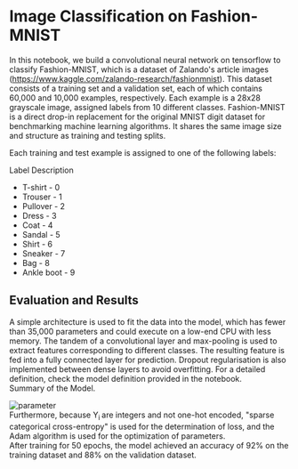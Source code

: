 # **Image Classification on Fashion-MNIST** #

In this notebook, we build a convolutional neural network on tensorflow to classify Fashion-MNIST, which is a dataset of Zalando's article images (https://www.kaggle.com/zalando-research/fashionmnist). This dataset consists of a training set and a validation set, each of which contains 60,000 and 10,000 examples, respectively. Each example is a 28x28 grayscale image, assigned labels from 10 different classes. Fashion-MNIST is a direct drop-in replacement for the original MNIST digit dataset for benchmarking machine learning algorithms. It shares the same image size and structure as training and testing splits.

Each training and test example is assigned to one of the following labels:

Label Description

*  T-shirt  - 0 <br />
*  Trouser  - 1 <br />
*  Pullover - 2 <br />
*  Dress    - 3 <br />
*  Coat     - 4 <br />
*  Sandal   - 5 <br />
*  Shirt    - 6 <br />
*  Sneaker  - 7 <br />
*  Bag      - 8 <br />
*  Ankle boot - 9 <br />

## **Evaluation and Results** ##

A simple architecture is used to fit the data into the model, which has fewer than 35,000 parameters and could execute on a low-end CPU with less memory. The tandem of a convolutional layer and max-pooling is used to extract features corresponding to different classes. The resulting feature is fed into a fully connected layer for prediction. Dropout regularisation is also implemented between dense layers to avoid overfitting. For a detailed definition, check the model definition provided in the notebook. <br />
Summary of the Model.

![parameter](https://user-images.githubusercontent.com/58718943/210721119-3e62db5d-b51a-407c-9abe-18fc9738d319.jpg)
<br />
Furthermore, because Y<sub>i </sub> are integers and not one-hot encoded, "sparse categorical cross-entropy" is used for the determination of loss, and the Adam algorithm is used for the optimization of parameters.
<br />
After training for 50 epochs, the model achieved an accuracy of 92% on the training dataset and 88% on the validation dataset.
